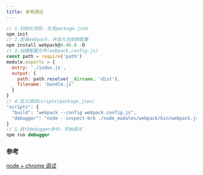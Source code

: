 ```yaml
---
title: 本地调试
---
```

```js
// 1.初始化项目，生成package.json
npm init
// 2.安装webpack，并加入包依赖配置
npm install webpack@4.46.0 -D 
// 3.创建配置文件(webpack.config.js)
const path = require('path')
module.exports = {
  entry: './index.js',
  output: {
    path: path.resolve(__dirname, 'dist'),
    filename: 'bundle.js'
  }
}
// 4.定义调试scripts(package.json)
"scripts": {
  "build": "webpack --config webpack.config.js",
  "debugger": "node --inspect-brk ./node_modules/webpack/bin/webpack.js --config webpack.config.js",
}
// 5.执行debugger命令，开始调试
npm run debugger
```
### 参考
[node + chrome 调试](http://0.0.0.0:8080/zh/guide/node/init.html#%E6%9C%AC%E5%9C%B0%E8%B0%83%E8%AF%95)